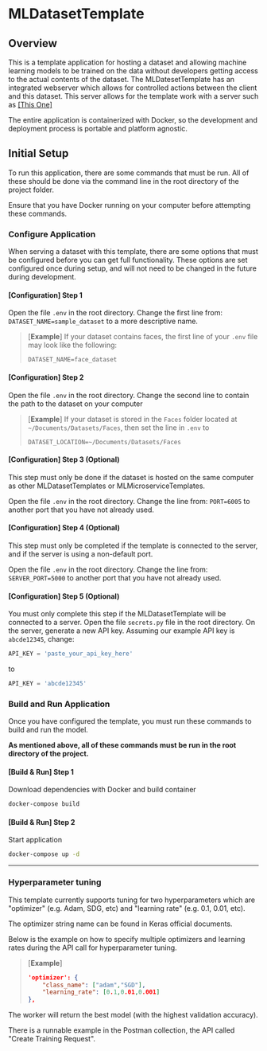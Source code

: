 # MLDatasetTemplate

## Overview

This is a template application for hosting a dataset and allowing machine learning models to be trained on the data
without developers getting access to the actual contents of the dataset. The MLDatesetTemplate has an integrated
webserver which allows for controlled actions between the client and this dataset. This server allows for the
template work with a server such as [\[This One\]](https://github.com/UMass-Rescue/PhotoAnalysisServer)

The entire application is containerized with Docker, so the development and
deployment process is portable and platform agnostic.


## Initial Setup

To run this application, there are some commands that must be run. All of these should be
done via the command line in the root directory of the project folder.

Ensure that you have Docker running on your computer before attempting these commands.


### Configure Application

When serving a dataset with this template, there are some options that must be configured before
you can get full functionality. These options are set configured once during setup, and will
not need to be changed in the future during development.

#### [Configuration] Step 1
Open the file `.env` in the root directory. Change the first line from:
`DATASET_NAME=sample_dataset` to a more descriptive name.

> [**Example**]
> If your dataset contains faces, the first line of your `.env` file may look like the following:
> ```text
> DATASET_NAME=face_dataset
> ```

#### [Configuration] Step 2
Open the file `.env` in the root directory. Change the second line to contain the path
to the dataset on your computer

> [**Example**]
> If your dataset is stored in the `Faces` folder located at `~/Documents/Datasets/Faces`, then 
> set the line in `.env` to
> ```text
> DATASET_LOCATION=~/Documents/Datasets/Faces
> ```

#### [Configuration] Step 3 (Optional)
This step must only be done if the dataset is hosted on the same computer as other MLDatasetTemplates or
MLMicroserviceTemplates.

Open the file `.env` in the root directory. Change the line from:
`PORT=6005` to another port that you have not already used.

#### [Configuration] Step 4 (Optional)
This step must only be completed if the template is connected to the server, and if the server is using a
non-default port.

Open the file `.env` in the root directory. Change the line from:
`SERVER_PORT=5000` to another port that you have not already used.

#### [Configuration] Step 5 (Optional)
You must only complete this step if the MLDatasetTemplate will be connected to a server.
Open the file `secrets.py` file in the root directory. On the server, generate a new API key.
Assuming our example API key is `abcde12345`, change:
```python
API_KEY = 'paste_your_api_key_here'
```
to
```python
API_KEY = 'abcde12345'
```


### Build and Run Application

Once you have configured the template, you must run these commands to build and run the model.

**As mentioned above, all of these commands must be run in the root directory of the project.**


#### [Build & Run] Step 1
Download dependencies with Docker and build container

```cmd
docker-compose build
```

#### [Build & Run] Step 2
Start application
```cmd
docker-compose up -d
```

---


### Hyperparameter tuning

This template currently supports tuning for two hyperparameters which are "optimizer" (e.g. Adam, SDG, etc) and "learning rate" (e.g. 0.1, 0.01, etc).  

The optimizer string name can be found in Keras official documents.

Below is the example on how to specify multiple optimizers and learning rates during the API call for hyperparameter tuning.

> [**Example**]
> 
>```json
>'optimizer': {
>     "class_name": ["adam","SGD"],
>     "learning_rate": [0.1,0.01,0.001]
>},
>```

The worker will return the best model (with the highest validation accuracy).

There is a runnable example in the Postman collection, the API called "Create Training Request".
